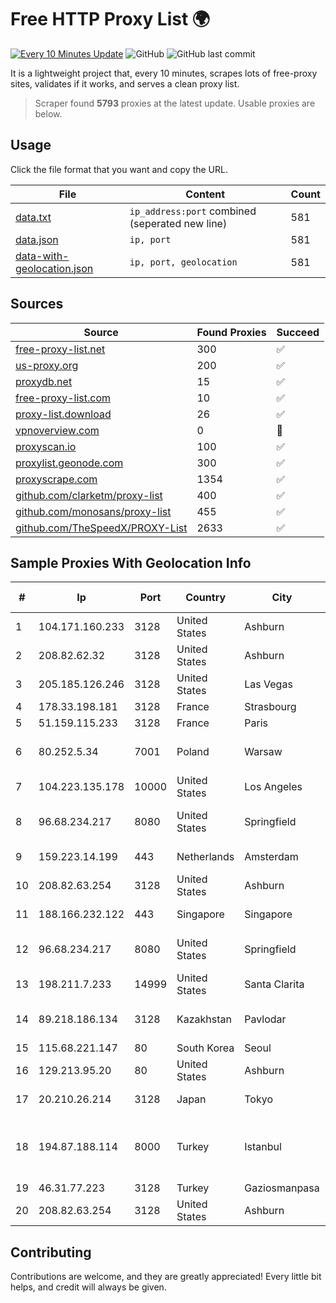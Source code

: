 
# Free HTTP Proxy List 🌍

[![Every 10 Minutes Update](https://github.com/mertguvencli/http-proxy-list/actions/workflows/main.yml/badge.svg?branch=main)](https://github.com/mertguvencli/http-proxy-list/actions/workflows/main.yml)
![GitHub](https://img.shields.io/github/license/mertguvencli/http-proxy-list)
![GitHub last commit](https://img.shields.io/github/last-commit/mertguvencli/http-proxy-list)

It is a lightweight project that, every 10 minutes, scrapes lots of free-proxy sites, validates if it works, and serves a clean proxy list.


> Scraper found **5793** proxies at the latest update. Usable proxies are below.

## Usage

Click the file format that you want and copy the URL.


|File|Content|Count|
|----|-------|-----|
|[data.txt](https://raw.githubusercontent.com/mertguvencli/http-proxy-list/main/proxy-list/data.txt)|`ip_address:port` combined (seperated new line)|581|
|[data.json](https://raw.githubusercontent.com/mertguvencli/http-proxy-list/main/proxy-list/data.json)|`ip, port`|581|
|[data-with-geolocation.json](https://raw.githubusercontent.com/mertguvencli/http-proxy-list/main/proxy-list/data-with-geolocation.json)|`ip, port, geolocation`|581|

## Sources

|Source|Found Proxies|Succeed|
|------|-------------|-------|
|[free-proxy-list.net](https://free-proxy-list.net)|300|✅|
|[us-proxy.org](https://www.us-proxy.org)|200|✅|
|[proxydb.net](http://proxydb.net)|15|✅|
|[free-proxy-list.com](https://free-proxy-list.com/?page=&port=&type%5B%5D=http&type%5B%5D=https&up_time=0&search=Search)|10|✅|
|[proxy-list.download](https://www.proxy-list.download/HTTP)|26|✅|
|[vpnoverview.com](https://vpnoverview.com/privacy/anonymous-browsing/free-proxy-servers)|0|🚫|
|[proxyscan.io](https://www.proxyscan.io)|100|✅|
|[proxylist.geonode.com](https://proxylist.geonode.com/api/proxy-list?limit=300&page=1&sort_by=lastChecked&sort_type=desc&protocols=http,https)|300|✅|
|[proxyscrape.com](https://api.proxyscrape.com/v2/?request=displayproxies&protocol=http&timeout=10000&country=all&ssl=all&anonymity=all)|1354|✅|
|[github.com/clarketm/proxy-list](https://raw.githubusercontent.com/clarketm/proxy-list/master/proxy-list-raw.txt)|400|✅|
|[github.com/monosans/proxy-list](https://raw.githubusercontent.com/monosans/proxy-list/main/proxies/http.txt)|455|✅|
|[github.com/TheSpeedX/PROXY-List](https://raw.githubusercontent.com/TheSpeedX/PROXY-List/master/http.txt)|2633|✅|


## Sample Proxies With Geolocation Info

|#|Ip|Port|Country|City|Internet Service Provider|
|-|--|----|-------|----|-------------------------|
|1|104.171.160.233|3128|United States|Ashburn|Sneaker Server|
|2|208.82.62.32|3128|United States|Ashburn|Bernardi Sounds|
|3|205.185.126.246|3128|United States|Las Vegas|FranTech Solutions|
|4|178.33.198.181|3128|France|Strasbourg|OVH SAS|
|5|51.159.115.233|3128|France|Paris|SCALEWAY|
|6|80.252.5.34|7001|Poland|Warsaw|GWNET Autonomus System|
|7|104.223.135.178|10000|United States|Los Angeles|LayerHost|
|8|96.68.234.217|8080|United States|Springfield|Comcast Cable Communications, LLC|
|9|159.223.14.199|443|Netherlands|Amsterdam|DigitalOcean, LLC|
|10|208.82.63.254|3128|United States|Ashburn|Bernardi Sounds|
|11|188.166.232.122|443|Singapore|Singapore|DigitalOcean, LLC|
|12|96.68.234.217|8080|United States|Springfield|Comcast Cable Communications, LLC|
|13|198.211.7.233|14999|United States|Santa Clarita|Multacom Corporation|
|14|89.218.186.134|3128|Kazakhstan|Pavlodar|Kazakhtelecom Data Network Administration|
|15|115.68.221.147|80|South Korea|Seoul|SMILESERV|
|16|129.213.95.20|80|United States|Ashburn|Oracle Corporation|
|17|20.210.26.214|3128|Japan|Tokyo|Microsoft Corporation|
|18|194.87.188.114|8000|Turkey|Istanbul|Kadir Huseyin Tezcan Nosspeed Internet Teknolojileri|
|19|46.31.77.223|3128|Turkey|Gaziosmanpasa|Talha Bogaz|
|20|208.82.63.254|3128|United States|Ashburn|Bernardi Sounds|



## Contributing

Contributions are welcome, and they are greatly appreciated! Every
little bit helps, and credit will always be given.

